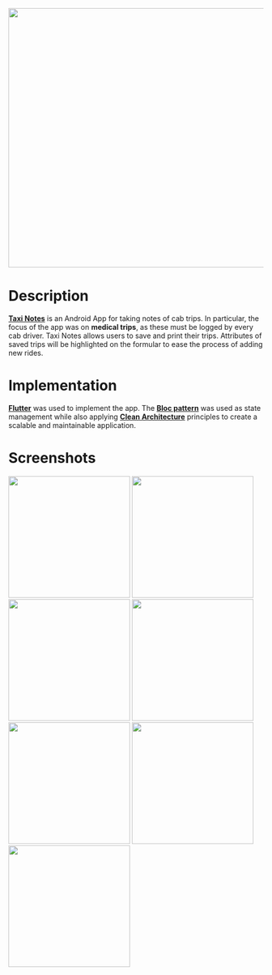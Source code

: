 <p align="center">
  <img src="https://user-images.githubusercontent.com/96650515/181273478-a4c58e6a-85c8-4386-a5a4-1fb77459f08a.png" width="512">
</p>

# Description
**[Taxi Notes](https://play.google.com/store/apps/details?id=com.misour.taxi_notes)** is an Android App for taking notes of cab trips. In particular, the focus of the app was on **medical trips**, as these must be logged by every cab driver. Taxi Notes allows users to save and print their trips. Attributes of saved trips will be highlighted on the formular to ease the process of adding new rides.

# Implementation
**[Flutter]()** was used to implement the app. The **[Bloc pattern](https://bloclibrary.dev/#/)** was used as state management while also applying **[Clean Architecture](https://blog.cleancoder.com/uncle-bob/2012/08/13/the-clean-architecture.html)** principles to create a scalable and maintainable application.

# Screenshots
<img src="https://user-images.githubusercontent.com/96650515/181271235-c3d5e432-da6a-43d2-8ca5-09416806a166.png" width="240"> <img src="https://user-images.githubusercontent.com/96650515/181271385-ea53a2ea-7f8e-4a45-92b8-d1f4114ae166.png" width="240">
<img src="https://user-images.githubusercontent.com/96650515/181271402-fe44ec9e-f760-4680-928d-9c1c5889f9d3.png" width="240">
<img src="https://user-images.githubusercontent.com/96650515/181271407-9953399f-0adc-414c-8884-b6ae207d7329.png" width="240">
<img src="https://user-images.githubusercontent.com/96650515/181271414-57e80e93-6911-44da-8d9f-3bac2a4a8983.png" width="240">
<img src="https://user-images.githubusercontent.com/96650515/181271416-b5a22247-752f-471e-825b-a65499e82eed.png" width="240">
<img src="https://user-images.githubusercontent.com/96650515/181271420-4503540f-128e-4dd0-aad4-bdd9242aef5d.png" width="240">
